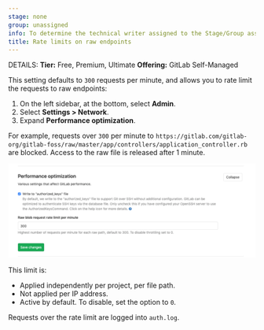 ```yaml
---
stage: none
group: unassigned
info: To determine the technical writer assigned to the Stage/Group associated with this page, see https://handbook.gitlab.com/handbook/product/ux/technical-writing/#assignments
title: Rate limits on raw endpoints
---
```


DETAILS:
**Tier:** Free, Premium, Ultimate
**Offering:** GitLab Self-Managed

This setting defaults to `300` requests per minute, and allows you to rate limit the requests to raw endpoints:

1. On the left sidebar, at the bottom, select **Admin**.
1. Select **Settings > Network**.
1. Expand **Performance optimization**.

For example, requests over `300` per minute to `https://gitlab.com/gitlab-org/gitlab-foss/raw/master/app/controllers/application_controller.rb` are blocked. Access to the raw file is released after 1 minute.

![The raw blob request rate limit per minute set to 300.](img/rate_limits_on_raw_endpoints_v12_2.png)

This limit is:

- Applied independently per project, per file path.
- Not applied per IP address.
- Active by default. To disable, set the option to `0`.

Requests over the rate limit are logged into `auth.log`.
